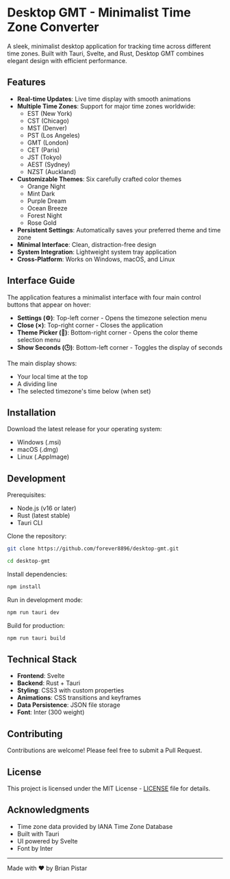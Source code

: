 # Desktop GMT - Minimalist Time Zone Converter

A sleek, minimalist desktop application for tracking time across different time zones. Built with Tauri, Svelte, and Rust, Desktop GMT combines elegant design with efficient performance.

## Features

- **Real-time Updates**: Live time display with smooth animations
- **Multiple Time Zones**: Support for major time zones worldwide:
  - EST (New York)
  - CST (Chicago)
  - MST (Denver)
  - PST (Los Angeles)
  - GMT (London)
  - CET (Paris)
  - JST (Tokyo)
  - AEST (Sydney)
  - NZST (Auckland)
- **Customizable Themes**: Six carefully crafted color themes
  - Orange Night
  - Mint Dark
  - Purple Dream
  - Ocean Breeze
  - Forest Night
  - Rose Gold
- **Persistent Settings**: Automatically saves your preferred theme and time zone
- **Minimal Interface**: Clean, distraction-free design
- **System Integration**: Lightweight system tray application
- **Cross-Platform**: Works on Windows, macOS, and Linux

## Interface Guide

The application features a minimalist interface with four main control buttons that appear on hover:

- **Settings (⚙)**: Top-left corner - Opens the timezone selection menu
- **Close (×)**: Top-right corner - Closes the application
- **Theme Picker (🎨)**: Bottom-right corner - Opens the color theme selection menu
- **Show Seconds (🕒)**: Bottom-left corner - Toggles the display of seconds

The main display shows:
- Your local time at the top
- A dividing line
- The selected timezone's time below (when set)

## Installation

Download the latest release for your operating system:
- Windows (.msi)
- macOS (.dmg)
- Linux (.AppImage)

## Development

Prerequisites:
- Node.js (v16 or later)
- Rust (latest stable)
- Tauri CLI

Clone the repository:

``` bash
git clone https://github.com/forever8896/desktop-gmt.git

cd desktop-gmt 
```

Install dependencies:

``` bash
npm install
```

Run in development mode:

``` bash
npm run tauri dev
```

Build for production:

``` bash
npm run tauri build
```

## Technical Stack

- **Frontend**: Svelte
- **Backend**: Rust + Tauri
- **Styling**: CSS3 with custom properties
- **Animations**: CSS transitions and keyframes
- **Data Persistence**: JSON file storage
- **Font**: Inter (300 weight)

## Contributing

Contributions are welcome! Please feel free to submit a Pull Request.

## License

This project is licensed under the MIT License - [LICENSE](LICENSE) file for details.

## Acknowledgments

- Time zone data provided by IANA Time Zone Database
- Built with Tauri
- UI powered by Svelte
- Font by Inter

---

Made with ❤️ by Brian Pistar